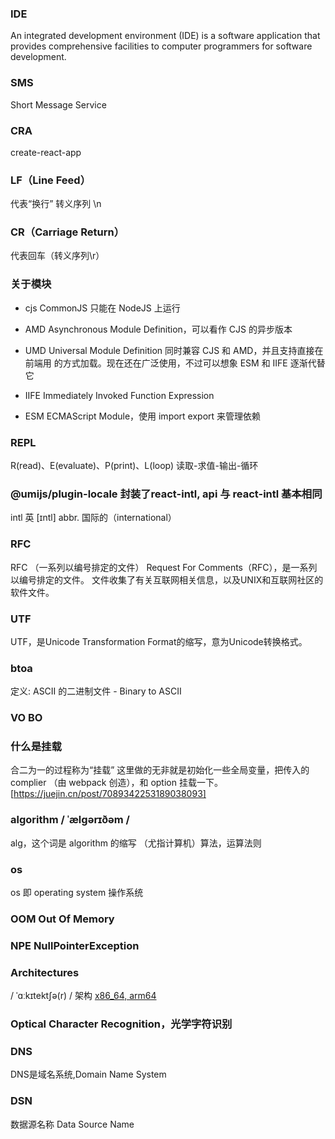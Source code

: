 ### IDE
An integrated development environment (IDE) is a software application that provides comprehensive facilities to computer programmers for software development. 

### SMS
Short Message Service

### CRA
create-react-app


### LF（Line Feed）
代表“换行” 转义序列 \n

### CR（Carriage Return）
代表回车（转义序列\r）


### 关于模块

- cjs CommonJS 只能在 NodeJS 上运行

- AMD Asynchronous Module Definition，可以看作 CJS 的异步版本

- UMD Universal Module Definition 
同时兼容 CJS 和 AMD，并且支持直接在前端用 <script src="lib.umd.js"></script> 的方式加载。现在还在广泛使用，不过可以想象 ESM 和 IIFE 逐渐代替它

- IIFE
Immediately Invoked Function Expression

- ESM
ECMAScript Module，使用 import export 来管理依赖

### REPL
R(read)、E(evaluate)、P(print)、L(loop)
读取-求值-输出-循环

### @umijs/plugin-locale 封装了react-intl, api 与 react-intl 基本相同
intl 英 [ɪntl] abbr. 国际的（international）

### RFC 
RFC （一系列以编号排定的文件） Request For Comments（RFC），是一系列以编号排定的文件。 文件收集了有关互联网相关信息，以及UNIX和互联网社区的软件文件。 

### UTF
UTF，是Unicode Transformation Format的缩写，意为Unicode转换格式。

### btoa 
定义: ASCII 的二进制文件 - Binary to ASCII

### VO BO 


### 什么是挂载
合二为一的过程称为“挂载”
这里做的无非就是初始化一些全局变量，把传入的 complier （由 webpack 创造），和 option 挂载一下。
[https://juejin.cn/post/7089342253189038093]

### algorithm / ˈælɡərɪðəm /
alg，这个词是 algorithm 的缩写
（尤指计算机）算法，运算法则

### os
os 即 operating system 操作系统

### OOM Out Of Memory

### NPE NullPointerException

### Architectures 
/ ˈɑːkɪtektʃə(r) / 架构
[x86_64, arm64](https://docs.aws.amazon.com/lambda/latest/dg/lambda-runtimes.html)

### Optical Character Recognition，光学字符识别

### DNS
DNS是域名系统,Domain Name System

### DSN
数据源名称
Data Source Name
